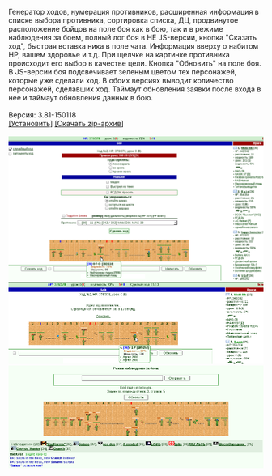 Генератор ходов, нумерация противников, расширенная информация в списке выбора противника, сортировка списка, ДЦ, продвинутое расположение бойцов на поле боя как в бою, так и в режиме наблюдения за боем, полный лог боя в НЕ JS-версии, кнопка "Сказать ход", быстрая вставка ника в поле чата. Информация вверху о набитом HP, вашем здоровье и т.д. При щелчке на картинке противника происходит его выбор в качестве цели. Кнопка "Обновить" на поле боя. В JS-версии боя подсвечивает зеленым цветом тех персонажей, которые уже сделали ход. В обоих версиях выводит количество персонажей, сделавших ход. Таймаут обновления заявки после входа в нее и таймаут обновления данных в бою.
<br>
<br>
Версия: 3.81-150118
<br>
[[Установить]](https://raw.githubusercontent.com/MyRequiem/comfortablePlayingInGW/master/separatedScripts/AdvBattleAll/advBattleAll.user.js) [[Скачать zip-архив]](https://raw.githubusercontent.com/MyRequiem/comfortablePlayingInGW/master/separatedScripts/AdvBattleAll/advBattleAll.user.js.zip)
<br>
<br>
![AdvBattleAll](https://raw.githubusercontent.com/MyRequiem/comfortablePlayingInGW/master/imgs/AdvBattleAll/screen1.png)
<br>
![AdvBattleAll](https://raw.githubusercontent.com/MyRequiem/comfortablePlayingInGW/master/imgs/AdvBattleAll/screen2.png)
<br>
![AdvBattleAll](https://raw.githubusercontent.com/MyRequiem/comfortablePlayingInGW/master/imgs/AdvBattleAll/screen3.png)
<br>
